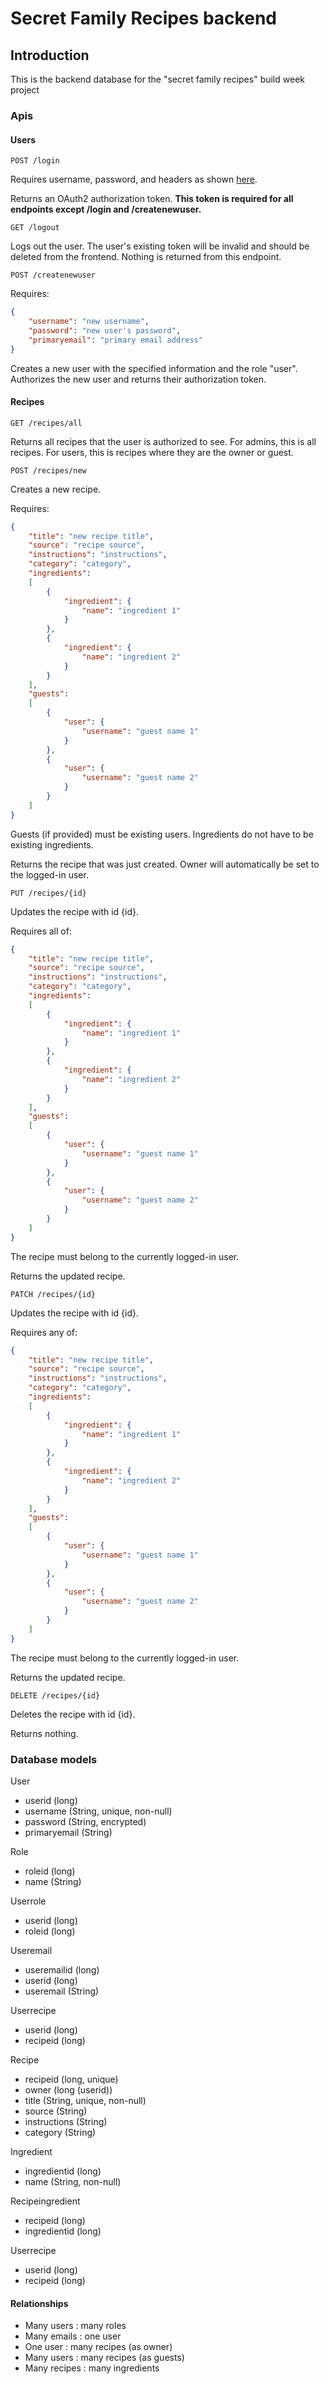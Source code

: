 # Secret Family Recipes backend

## Introduction

This is the backend database for the "secret family recipes" build week project

### Apis

#### Users

`POST /login`

Requires username, password, and headers as shown [here](https://github.com/LambdaSchool/java-js-front-end/blob/master/js-front-end/src/components/Login.js).

Returns an OAuth2 authorization token. **This token is required for all endpoints except /login and /createnewuser.**

`GET /logout`

Logs out the user. The user's existing token will be invalid and should be deleted from the frontend. Nothing is returned from this endpoint.

`POST /createnewuser`

Requires:
```json
{
    "username": "new username",
    "password": "new user's password",
    "primaryemail": "primary email address"
}
```

Creates a new user with the specified information and the role "user". Authorizes the new user and returns their authorization token.

#### Recipes

`GET /recipes/all`

Returns all recipes that the user is authorized to see. For admins, this is all recipes. For users, this is recipes where they are the owner or guest.

`POST /recipes/new`

Creates a new recipe.

Requires:
```json
{
    "title": "new recipe title",
    "source": "recipe source",
    "instructions": "instructions",
    "category": "category",
    "ingredients":
    [
        {
            "ingredient": {
                "name": "ingredient 1"
            }
        },
        {
            "ingredient": {
                "name": "ingredient 2"
            }
        }
    ],
    "guests":
    [
        {
            "user": {
                "username": "guest name 1"
            }
        },
        {
            "user": {
                "username": "guest name 2"
            }
        }
    ]
}
```

Guests (if provided) must be existing users. Ingredients do not have to be existing ingredients.

Returns the recipe that was just created. Owner will automatically be set to the logged-in user.

`PUT /recipes/{id}`

Updates the recipe with id {id}.

Requires all of:
```json
{
    "title": "new recipe title",
    "source": "recipe source",
    "instructions": "instructions",
    "category": "category",
    "ingredients":
    [
        {
            "ingredient": {
                "name": "ingredient 1"
            }
        },
        {
            "ingredient": {
                "name": "ingredient 2"
            }
        }
    ],
    "guests":
    [
        {
            "user": {
                "username": "guest name 1"
            }
        },
        {
            "user": {
                "username": "guest name 2"
            }
        }
    ]
}
```

The recipe must belong to the currently logged-in user.

Returns the updated recipe.

`PATCH /recipes/{id}`

Updates the recipe with id {id}.

Requires any of:
```json
{
    "title": "new recipe title",
    "source": "recipe source",
    "instructions": "instructions",
    "category": "category",
    "ingredients":
    [
        {
            "ingredient": {
                "name": "ingredient 1"
            }
        },
        {
            "ingredient": {
                "name": "ingredient 2"
            }
        }
    ],
    "guests":
    [
        {
            "user": {
                "username": "guest name 1"
            }
        },
        {
            "user": {
                "username": "guest name 2"
            }
        }
    ]
}
```

The recipe must belong to the currently logged-in user.

Returns the updated recipe.

`DELETE /recipes/{id}`

Deletes the recipe with id {id}.

Returns nothing.

### Database models

User
- userid (long)
- username (String, unique, non-null)
- password (String, encrypted)
- primaryemail (String)

Role
- roleid (long)
- name (String)

Userrole
- userid (long)
- roleid (long)

Useremail
- useremailid (long)
- userid (long)
- useremail (String)

Userrecipe
- userid (long)
- recipeid (long)

Recipe
- recipeid (long, unique)
- owner (long (userid))
- title (String, unique, non-null)
- source (String)
- instructions (String)
- category (String)

Ingredient
- ingredientid (long)
- name (String, non-null)

Recipeingredient
- recipeid (long)
- ingredientid (long)

Userrecipe
- userid (long)
- recipeid (long)

#### Relationships

- Many users : many roles
- Many emails : one user
- One user : many recipes (as owner)
- Many users : many recipes (as guests)
- Many recipes : many ingredients